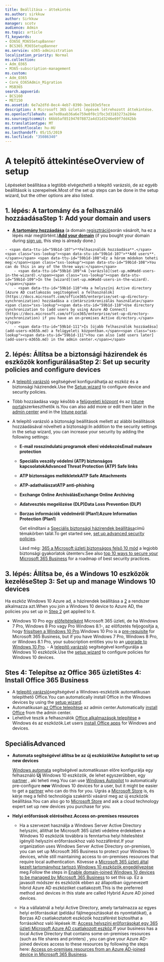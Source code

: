 ```yaml
---
title: Beállítása – áttekintés
ms.author: sirkkuw
author: Sirkkuw
manager: scotv
audience: Admin
ms.topic: article
f1_keywords:
- O365E_M365SetupBanner
- BCS365_M365SetupBanner
ms.service: o365-administration
localization_priority: Normal
ms.collection:
- Adm_O365
- M365-subscription-management
ms.custom:
- Adm_O365
- Core_O365Admin_Migration
- MSB365
search.appverid:
- BCS160
- MET150
ms.assetid: 6e7a2dfd-8ec4-4eb7-8390-3ee103e5fece
description: A Microsoft 365 üzleti lépések létrehozott áttekintése.
ms.openlocfilehash: ae7ed0aab36a6e759e0f0c1fbc3d3183273a284e
ms.sourcegitcommit: 66bb5af851947078872a4d31d3246e69f7dd42bb
ms.translationtype: MT
ms.contentlocale: hu-HU
ms.lasthandoff: 05/15/2019
ms.locfileid: "35086340"
---
```

# <a name="overview-of-setup"></a><span data-ttu-id="59b1d-103">A telepítő áttekintése</span><span class="sxs-lookup"><span data-stu-id="59b1d-103">Overview of setup</span></span>

<span data-ttu-id="59b1d-104">Lépéseket beállítása a legtöbb elvégezhető a telepítő varázsló, de az egyéb beállítások is szerepelnek.</span><span class="sxs-lookup"><span data-stu-id="59b1d-104">Most of the set up steps can be done in the setup wizard, but the other options are also listed.</span></span>


## <a name="step-1-add-your-domain-and-users"></a><span data-ttu-id="59b1d-105">1. lépés: A tartomány és a felhasználó hozzáadása</span><span class="sxs-lookup"><span data-stu-id="59b1d-105">Step 1: Add your domain and users</span></span>

   - <span data-ttu-id="59b1d-106">**[A tartomány hozzáadása](set-up.md#add-your-domain-to-personalize-sign-in)** (a domain [regisztráció](sign-up.md)során vásárolt, ha ez a lépés már megtörtént.)</span><span class="sxs-lookup"><span data-stu-id="59b1d-106">**[Add your domain](set-up.md#add-your-domain-to-personalize-sign-in)** (if you bought your domain during [sign up](sign-up.md), this step is already done.)</span></span>

    - <span data-ttu-id="59b1d-107">**Felhasználók hozzáadása**.</span><span class="sxs-lookup"><span data-stu-id="59b1d-107">**Add users**.</span></span> <span data-ttu-id="59b1d-108">Ez a három módokon teheti meg:</span><span class="sxs-lookup"><span data-stu-id="59b1d-108">You can do this in any of the three ways:</span></span>
        - <span data-ttu-id="59b1d-109">A [varázsló](set-up.md#add-users-in-the-wizard).</span><span class="sxs-lookup"><span data-stu-id="59b1d-109">In the [wizard](set-up.md#add-users-in-the-wizard).</span></span>
        - <span data-ttu-id="59b1d-110">Ha a helyszíni Active directory [Azure AD csatlakozás segítségével a felhasználók](https://docs.microsoft.com/office365/enterprise/set-up-directory-synchronization) hozzáadása a címtárszinkronizálás használata</span><span class="sxs-lookup"><span data-stu-id="59b1d-110">Use directory synchronization to [add users by using Azure AD Connect](https://docs.microsoft.com/office365/enterprise/set-up-directory-synchronization) if you have an on-premises Active directory.</span></span>
        - <span data-ttu-id="59b1d-111">Is [újabb felhasználók hozzáadása](add-users-m365b.md) a felügyeleti központban.</span><span class="sxs-lookup"><span data-stu-id="59b1d-111">You can also [add users later](add-users-m365b.md) in the admin center.</span></span>
## <a name="step-2-set-up-security-policies-and-configure-devices"></a><span data-ttu-id="59b1d-112">2. lépés: Állítsa be a biztonsági házirendek és eszközök konfigurálása</span><span class="sxs-lookup"><span data-stu-id="59b1d-112">Step 2: Set up security policies and configure devices</span></span> 

  - <span data-ttu-id="59b1d-113">A [telepítő varázsló](set-up.md#set-up-security-policies-and-device-configurations) segítségével konfigurálhatja az eszköz és a biztonsági házirendek.</span><span class="sxs-lookup"><span data-stu-id="59b1d-113">Use the [Setup wizard](set-up.md#set-up-security-policies-and-device-configurations) to configure device and security policies.</span></span> 
  - <span data-ttu-id="59b1d-114">Több hozzáadása vagy később a [felügyeleti központ](view-policies-and-devices.md) és az [Intune portal](https://docs.microsoft.com/intune/tutorial-walkthrough-intune-portal)szerkeszthetők is.</span><span class="sxs-lookup"><span data-stu-id="59b1d-114">You can also add more or edit them later in the [admin center](view-policies-and-devices.md) and in the [Intune portal](https://docs.microsoft.com/intune/tutorial-walkthrough-intune-portal).</span></span>
  - <span data-ttu-id="59b1d-115">A telepítő varázsló a biztonsági beállítások mellett az alábbi beállítások hozzáadásával növelheti a biztonsági:</span><span class="sxs-lookup"><span data-stu-id="59b1d-115">In addition to the security settings in the setup wizard, you can increase your security by adding the following settings:</span></span>

      - <span data-ttu-id="59b1d-116">**E-mail rosszindulatú programok elleni védekezés**</span><span class="sxs-lookup"><span data-stu-id="59b1d-116">**Email malware protection**</span></span>
      - <span data-ttu-id="59b1d-117">**Speciális veszély védelmi (ATP) biztonságos kapcsolatok**</span><span class="sxs-lookup"><span data-stu-id="59b1d-117">**Advanced Threat Protection (ATP) Safe links**</span></span>
      - <span data-ttu-id="59b1d-118">**ATP biztonságos mellékletek**</span><span class="sxs-lookup"><span data-stu-id="59b1d-118">**ATP Safe Attachments**</span></span>
      - <span data-ttu-id="59b1d-119">**ATP-adathalászat**</span><span class="sxs-lookup"><span data-stu-id="59b1d-119">**ATP anti-phishing**</span></span>
      - <span data-ttu-id="59b1d-120">**Exchange Online Archiválás**</span><span class="sxs-lookup"><span data-stu-id="59b1d-120">**Exchange Online Archiving**</span></span>
      - <span data-ttu-id="59b1d-121">**Adatvesztés megelőzése (DLP)**</span><span class="sxs-lookup"><span data-stu-id="59b1d-121">**Data Loss Prevention (DLP)**</span></span>
      - <span data-ttu-id="59b1d-122">**Borzas információk védelméről (Plan1**)</span><span class="sxs-lookup"><span data-stu-id="59b1d-122">**Azure Information Protection (Plan1**)</span></span>

          <span data-ttu-id="59b1d-123">Get elindítani a [Speciális biztonsági házirendek beállítása](set-up-advanced-security.md)című témakörben talál.</span><span class="sxs-lookup"><span data-stu-id="59b1d-123">To get started see, [set up advanced security policies](set-up-advanced-security.md).</span></span>

        <span data-ttu-id="59b1d-124">Lásd még: [365 a Microsoft üzleti biztonságos felső 10 mód](https://docs.microsoft.com/office365/admin/security-and-compliance/secure-your-business-data) a legjobb biztonsági gyakorlatok ütemterv.</span><span class="sxs-lookup"><span data-stu-id="59b1d-124">See also [top 10 ways to secure your Microsoft 365 Business](https://docs.microsoft.com/office365/admin/security-and-compliance/secure-your-business-data) for a roadmap of best security practices.</span></span>

## <a name="step-3-set-up-and-manage-windows-10-devices"></a><span data-ttu-id="59b1d-125">3. lépés: Állítsa be, és a Windows 10 eszközök kezelése</span><span class="sxs-lookup"><span data-stu-id="59b1d-125">Step 3: Set up and manage Windows 10 devices</span></span>

   <span data-ttu-id="59b1d-126">Ha eszköz Windows 10 Azure ad, a házirendek beállítása a [2](#step-2-set-up-security-policies-and-configure-devices) a rendszer alkalmazza azt.</span><span class="sxs-lookup"><span data-stu-id="59b1d-126">When you join a Windows 10 device to Azure AD, the policies you set up in [Step 2](#step-2-set-up-security-policies-and-configure-devices) get applied to it.</span></span>

   - <span data-ttu-id="59b1d-127">Windows 10 Pro egy [előfeltételként](pre-requisites-for-data-protection.md) Microsoft 365 üzleti, de ha Windows 7 Pro, Windows 8 Pro vagy Pro Windows 8.1-, az előfizetés feljogosítja a, hogy [frissítsen a Windows 10 Pro](https://docs.microsoft.com/microsoft-365/business/upgrade-to-windows-pro-creators-update).</span><span class="sxs-lookup"><span data-stu-id="59b1d-127">Windows 10 Pro is a [pre-requisite](pre-requisites-for-data-protection.md) for Microsoft 365 Business, but if you have Windows 7 Pro, Windows 8 Pro, or Windows 8.1 Pro, your subscription entitles you to an [upgrade to  Windows 10 Pro](https://docs.microsoft.com/microsoft-365/business/upgrade-to-windows-pro-creators-update).</span></span>
    - <span data-ttu-id="59b1d-128">A [telepítő varázsló](set-up.md#set-up-security-policies-and-device-configurations) segítségével konfigurálja a Windows 10 eszközök.</span><span class="sxs-lookup"><span data-stu-id="59b1d-128">Use the [setup wizard](set-up.md#set-up-security-policies-and-device-configurations) to configure policies for Windows 10 devices.</span></span>

## <a name="stes-4-install-office-365-business"></a><span data-ttu-id="59b1d-129">Stes 4: Telepítse az Office 365 üzleti</span><span class="sxs-lookup"><span data-stu-id="59b1d-129">Stes 4: Install Office 365 Business</span></span>
- <span data-ttu-id="59b1d-130">A [telepítő varázsló](set-up.md#deploy-office-365-client-apps)segítségével a Windows-eszközök automatikusan telepíthető Office.</span><span class="sxs-lookup"><span data-stu-id="59b1d-130">You can automatically install Office in the Windows devices by using the [setup wizard](set-up.md#deploy-office-365-client-apps).</span></span>
- <span data-ttu-id="59b1d-131">Automatikusan [az Office telepítése](auto-install-or-uninstall-office.md) az admin center.</span><span class="sxs-lookup"><span data-stu-id="59b1d-131">Automatically [install Office](auto-install-or-uninstall-office.md) from the admin center.</span></span>
- <span data-ttu-id="59b1d-132">Lehetővé teszik a felhasználók [Office alkalmazások telepítése](https://docs.microsoft.com/office365/admin/setup/install-applications) a Windows és az eszközök.</span><span class="sxs-lookup"><span data-stu-id="59b1d-132">Let users [install Office apps](https://docs.microsoft.com/office365/admin/setup/install-applications) for Windows and devices.</span></span>
     
## <a name="advanced"></a><span data-ttu-id="59b1d-133">Speciális</span><span class="sxs-lookup"><span data-stu-id="59b1d-133">Advanced</span></span>
- <span data-ttu-id="59b1d-134">**Automata segítségével állítsa be az új eszközök**</span><span class="sxs-lookup"><span data-stu-id="59b1d-134">**Use Autopilot to set up new devices**</span></span>
            
     <span data-ttu-id="59b1d-135">[Windows automata](add-autopilot-devices-and-profile.md) segítségével automatikusan előre konfigurálja egy felhasználó **Új** Windows 10 eszközök, de lehet egyszerűbben, egy [partner](https://www.microsoft.com/solution-providers/search) , aki teheti meg.</span><span class="sxs-lookup"><span data-stu-id="59b1d-135">You can use [Windows Autopilot](add-autopilot-devices-and-profile.md) to automatically pre-configure **new** Windows 10 devices for a user, but it might be easier to get a [partner](https://www.microsoft.com/solution-providers/search) who can do this for you.</span></span> <span data-ttu-id="59b1d-136">Ugrás a [Microsoft Store](https://go.microsoft.com/fwlink/?linkid=874598) is, és kérje meg a felhő technológia szakértői vásárol meg az új eszközök beállítása.</span><span class="sxs-lookup"><span data-stu-id="59b1d-136">You can also go to [Microsoft Store](https://go.microsoft.com/fwlink/?linkid=874598) and ask a cloud technology expert set up new devices you purchase for you.</span></span>

- <span data-ttu-id="59b1d-137">**Helyi erőforrások eléréséhez.**</span><span class="sxs-lookup"><span data-stu-id="59b1d-137">**Access on-premises resources**</span></span>

     - <span data-ttu-id="59b1d-138">Ha a szervezet használja a Windows Server Active Directory helyszíni, állíthat be Microsoft 365 üzleti védelme érdekében a Windows 10 eszközök továbbra is fenntartva helyi hitelesítést igénylő helyszíni erőforrásokhoz való hozzáférést.</span><span class="sxs-lookup"><span data-stu-id="59b1d-138">If your organization uses Windows Server Active Directory on-premises, you can set up Microsoft 365 Business to protect your Windows 10 devices, while still maintaining access to on-premises resources that require local authentication.</span></span> <span data-ttu-id="59b1d-139">Kövesse a [Microsoft 365 üzleti által kezelt tartományhoz tartozó Windows 10 eszközök engedélyezése](manage-windows-devices.md) meg.</span><span class="sxs-lookup"><span data-stu-id="59b1d-139">Follow the steps in [Enable domain-joined Windows 10 devices to be managed by Microsoft 365 Business](manage-windows-devices.md) to set this up.</span></span> <span data-ttu-id="59b1d-140">Ez a javasolt módszer és eszközök ebben az állapotban úgynevezett hibrid Azure AD eszközöket csatlakozott.</span><span class="sxs-lookup"><span data-stu-id="59b1d-140">This is the preferred method and devices in this state are called Hybrid Azure AD joined devices.</span></span>

    - <span data-ttu-id="59b1d-141">Ha a vállalatnál a helyi Active Directory, amely tartalmazza az egyes helyi erőforrásokat (például fájlmegosztásokat és nyomtatókat), a Borzas AD csatlakoztatott eszközök hozzáférést biztosíthat a forrásokhoz való lépések itt: [Access helyszíni erőforrásokat egy 365 üzleti Microsoft Azure AD csatlakozott eszköz](access-resources.md).</span><span class="sxs-lookup"><span data-stu-id="59b1d-141">If your business has a local Active Directory that contains some on-premises resources (such as file shares and printers) , you can give your Azure AD-joined devices access to these resources by following the steps here: [Access on-premises resources from an Azure AD-joined device in Microsoft 365 Business](access-resources.md).</span></span>

  